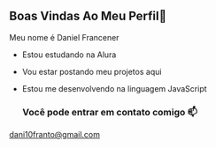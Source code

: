 ## Boas Vindas Ao Meu Perfil🤠

Meu nome é Daniel Francener

- Estou estudando na Alura
- Vou estar postando meu projetos aqui
- Estou me desenvolvendo na linguagem JavaScript

  ### Você pode entrar em contato comigo 📫

 dani10franto@gmail.com 
 
